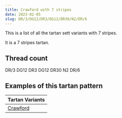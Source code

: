 ```yaml
---
title: Crawford with 7 stripes
date: 2023-02-05
slug: DR/3/DG12/DR3/DG12/DR30/N2/DR/6
---
```

This is a list of all the tartan sett variants with 7 stripes.

It is a 7 stripes tartan.


## Thread count
DR/3 DG12 DR3 DG12 DR30 N2 DR/6

## Examples of this tartan pattern

| Tartan Variants |
|---------------|
| [Crawford](/variants/dr/3/dg12/dr3/dg12/dr30/n2/dr/6-dg11450d-dr59110d-naaaaaa)||

